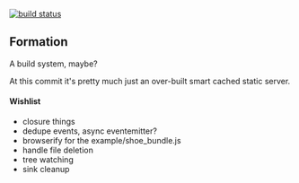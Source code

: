 [![build status](https://secure.travis-ci.org/gregrperkins/formation.png)](http://travis-ci.org/gregrperkins/formation)

## Formation

A build system, maybe?

At this commit it's pretty much just an over-built smart cached static server.

#### Wishlist
* closure things
* dedupe events, async eventemitter?
* browserify for the example/shoe_bundle.js
* handle file deletion
* tree watching
* sink cleanup
